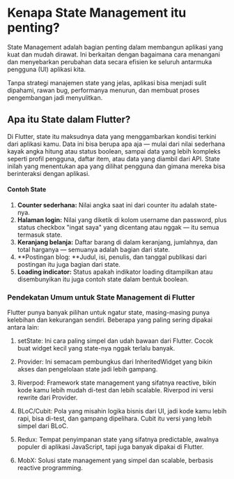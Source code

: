 # Kenapa State Management itu penting?

State Management adalah bagian penting dalam membangun aplikasi yang kuat dan mudah dirawat. Ini berkaitan dengan bagaimana cara menangani dan menyebarkan perubahan data secara efisien ke seluruh antarmuka pengguna (UI) aplikasi kita.

Tanpa strategi manajemen state yang jelas, aplikasi bisa menjadi sulit dipahami, rawan bug, performanya menurun, dan membuat proses pengembangan jadi menyulitkan.

## Apa itu State dalam Flutter?
Di Flutter, state itu maksudnya data yang menggambarkan kondisi terkini dari aplikasi kamu. Data ini bisa berupa apa aja — mulai dari nilai sederhana kayak angka hitung atau status boolean, sampai data yang lebih kompleks seperti profil pengguna, daftar item, atau data yang diambil dari API.
State inilah yang menentukan apa yang dilihat pengguna dan gimana mereka bisa berinteraksi dengan aplikasi.
#### Contoh State
1. **Counter sederhana:** Nilai angka saat ini dari counter itu adalah state-nya.
2. **Halaman login:** Nilai yang diketik di kolom username dan password, plus status checkbox "ingat saya" yang dicentang atau nggak — itu semua termasuk state.
3. **Keranjang belanja:** Daftar barang di dalam keranjang, jumlahnya, dan total harganya — semuanya adalah bagian dari state.
4. **Postingan blog: **Judul, isi, penulis, dan tanggal publikasi dari postingan itu juga bagian dari state.
5. **Loading indicator:** Status apakah indikator loading ditampilkan atau disembunyikan itu juga contoh state dalam bentuk boolean.

### Pendekatan Umum untuk State Management di Flutter
Flutter punya banyak pilihan untuk ngatur state, masing-masing punya kelebihan dan kekurangan sendiri. Beberapa yang paling sering dipakai antara lain:

1. setState: Ini cara paling simpel dan udah bawaan dari Flutter. Cocok buat widget kecil yang state-nya nggak terlalu banyak.

2. Provider: Ini semacam pembungkus dari InheritedWidget yang bikin akses dan pengelolaan state jadi lebih gampang.

3. Riverpod: Framework state management yang sifatnya reactive, bikin kode kamu lebih mudah di-test dan lebih scalable. Riverpod ini versi rewrite dari Provider.

4. BLoC/Cubit: Pola yang misahin logika bisnis dari UI, jadi kode kamu lebih rapi, bisa di-test, dan gampang dipelihara. Cubit itu versi yang lebih simpel dari BLoC.

5. Redux: Tempat penyimpanan state yang sifatnya predictable, awalnya populer di aplikasi JavaScript, tapi juga banyak dipakai di Flutter.

6. MobX: Solusi state management yang simpel dan scalable, berbasis reactive programming.

##
##
